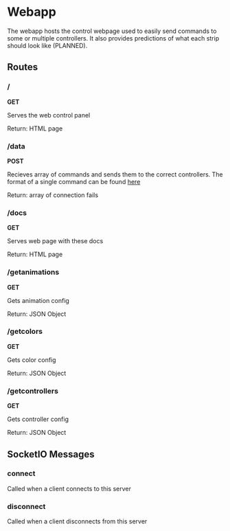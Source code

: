 # Webapp

The webapp hosts the control webpage used to easily send commands to some or multiple controllers. 
It also provides predictions of what each strip should look like (PLANNED).

## Routes

### /
**GET**

Serves the web control panel

Return: HTML page

### /data
**POST**

Recieves array of commands and sends them to the correct controllers.
The format of a single command can be found [here](controller/controller.md#data)

Return: array of connection fails

### /docs
**GET**

Serves web page with these docs

Return: HTML page

### /getanimations
**GET**

Gets animation config

Return: JSON Object

### /getcolors
**GET**

Gets color config

Return: JSON Object

### /getcontrollers
**GET**

Gets controller config

Return: JSON Object

## SocketIO Messages

### connect
Called when a client connects to this server

### disconnect
Called when a client disconnects from this server
